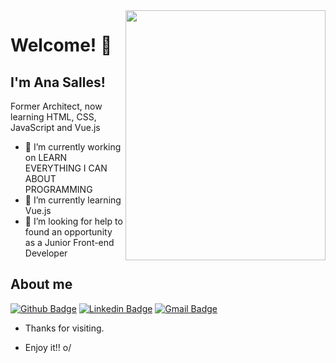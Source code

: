 <!--
**anacarolsalles/anacarolsalles** is a ✨ _special_ ✨ repository because its `README.md` (this file) appears on your GitHub profile.

Here are some ideas to get you started:

- 🔭 I’m currently working on ...
- 🌱 I’m currently learning ...
- 👯 I’m looking to collaborate on ...
- 🤔 I’m looking for help with ...
- 💬 Ask me about ...
- 📫 How to reach me: ...
- 😄 Pronouns: ...
- ⚡ Fun fact: ...
-->

	
<img align="right" width="320" height="400" src="https://instagram.fitp1-1.fna.fbcdn.net/v/t51.2885-15/sh0.08/e35/p640x640/236255817_1235594190206457_2855407933244260846_n.jpg?_nc_ht=instagram.fitp1-1.fna.fbcdn.net&_nc_cat=109&_nc_ohc=7Ut8E9XCQKAAX_KY1me&edm=AABBvjUBAAAA&ccb=7-4&oh=d235b329042a47aedd14eb23e96a572a&oe=61510A7E&_nc_sid=83d603">
 
# Welcome! 👋
 
## I'm Ana Salles!
 
Former Architect, now learning HTML, CSS, JavaScript and Vue.js
 
- 🔭 I’m currently working on LEARN EVERYTHING I CAN ABOUT PROGRAMMING
- 🌱 I’m currently learning Vue.js
- 🤔 I’m looking for help to found an opportunity as a Junior Front-end Developer

## About me 
[![Github Badge](https://img.shields.io/badge/-Github-000?style=flat-square&logo=Github&logoColor=white&link=https://github.com/anacarolsalles)](https://github.com/anacarolsalles)
[![Linkedin Badge](https://img.shields.io/badge/-LinkedIn-blue?style=flat-square&logo=Linkedin&logoColor=white&link=https://www.linkedin.com/in/anacarolsalles/)](https://www.linkedin.com/in/anacarolsalles/)
[![Gmail Badge](https://img.shields.io/badge/-Gmail-c14438?style=flat-square&logo=Gmail&logoColor=white&link=mailto:anasallesales@gmail.com)](mailto:anasallesales@gmail.com)
 
- Thanks for visiting. 
 
- Enjoy it!! o/
